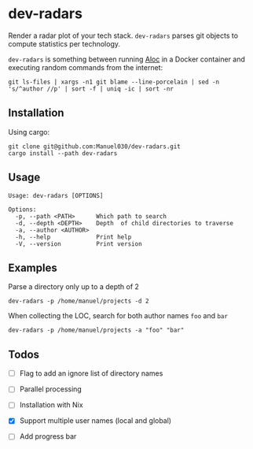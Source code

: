 # dev-radars
Render a radar plot of your tech stack. `dev-radars` parses git objects to compute statistics per technology.

`dev-radars` is something between running [Aloc](https://github.com/AlDanial/cloc/tree/master) in a Docker container and executing random commands from the internet:

```
git ls-files | xargs -n1 git blame --line-porcelain | sed -n 's/^author //p' | sort -f | uniq -ic | sort -nr
```

## Installation

Using cargo:

```
git clone git@github.com:Manuel030/dev-radars.git
cargo install --path dev-radars
```

## Usage
```
Usage: dev-radars [OPTIONS]

Options:
  -p, --path <PATH>      Which path to search
  -d, --depth <DEPTH>    Depth  of child directories to traverse
  -a, --author <AUTHOR>  
  -h, --help             Print help
  -V, --version          Print version
```

## Examples

Parse a directory only up to a depth of 2

```
dev-radars -p /home/manuel/projects -d 2
```

When collecting the LOC, search for both author names `foo` and `bar`

```
dev-radars -p /home/manuel/projects -a "foo" "bar"
```

## Todos
- [ ] Flag to add an ignore list of directory names
- [ ] Parallel processing
- [ ] Installation with Nix
- [X] Support multiple user names (local and global)
- [ ] Add progress bar

